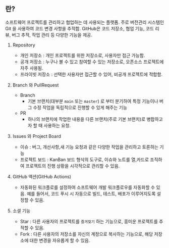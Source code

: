 

## 란?

소프트웨어 프로젝트를 관리하고 협업하는 데 사용되는 플랫폼.
주로 버전관리 시스템인 Git 을 사용하여 코드 변경 사항을 추적함.
GitHub은 코드 저장소, 협업 기능, 코드 리뷰, 버그 추적, 작업 관리 등 다양한 기능을 제공.


1. Repository
	* 개인 저장소 : 개인 프로젝트를 위한 저장소로, 사용자만 접근 가능함.
	* 공개 저장소 : 누구나 볼 수 있고 참여할 수 있는 저장소로, 오픈소스 프로젝트에 자주 사용됨.
	* 프라이빗 저장소 : 선택한 사용자만 접근할 수 있어, 비공개 프로젝트에 적합함.

2. Branch 와 PullRequest
	* Branch
		* 기본 브랜치(대부분 `main` 또는 `master`) 로 부터 분기하여 특정 기능이나 버그 수정 작업을 독립적으로 진행할 수 있게 해주는 기능
	* PR
		* 하나의 브랜치에 작업한 내용을 다른 브랜치(주로 기본 브랜치)로 병합하고자 할 때 사용하는 요청.

3. Issues 와 Project Board
	* 이슈 : 버그, 개선사항,새 기능 요청과 같은 다양한 작업을 관리하고 토론하는 기능
	* 프로젝트 보드 : KanBan 보드 형식의 도구로, 이슈와 노트를 열,카드로 조직하여 프로젝트의 진행 상황을 시각적으로 관리할 수 있음.

4. GitHub 액션(GitHub Actions)
	* 자동화된 워크플로를 설정하여 소프트웨어 개발 워크플로우를 자동화할 수 있음. 예를 들어서, 코드 푸시 시 자동으로 빌드, 테스트, 배포가 이루어지도록 설정할 수 있음.

5. 소셜 기능
	* Star : 다른 사용자의 프로젝트를 `즐겨찾기` 하는 기능으로, 흥미운 프로젝트를 추적할 수 있음.
	* Fork : 다른 사용자의 저장소를 자신의 계정으로 복사하는 기능으로, 해당 저장소에 대한 변경을 자유롭게 할 수 있음.